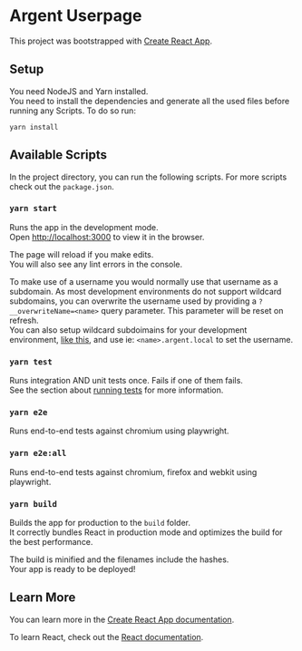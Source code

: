# Argent Userpage

This project was bootstrapped with [Create React App](https://github.com/facebook/create-react-app).

## Setup

You need NodeJS and Yarn installed.\
You need to install the dependencies and generate all the used files before running any Scripts. To do so run:

```
yarn install
```

## Available Scripts

In the project directory, you can run the following scripts. For more scripts check out the `package.json`.

### `yarn start`

Runs the app in the development mode.\
Open [http://localhost:3000](http://localhost:3000) to view it in the browser.

The page will reload if you make edits.\
You will also see any lint errors in the console.

To make use of a username you would normally use that username as a subdomain. As most development environments do not support wildcard subdomains, you can overwrite the username used by providing a `?__overwriteName=<name>` query parameter. This parameter will be reset on refresh.\
You can also setup wildcard subdoimains for your development environment, [like this](https://serverfault.com/a/118589), and use ie: `<name>.argent.local` to set the username.

### `yarn test`

Runs integration AND unit tests once. Fails if one of them fails.\
See the section about [running tests](https://facebook.github.io/create-react-app/docs/running-tests) for more information.

### `yarn e2e`

Runs end-to-end tests against chromium using playwright.

### `yarn e2e:all`

Runs end-to-end tests against chromium, firefox and webkit using playwright.

### `yarn build`

Builds the app for production to the `build` folder.\
It correctly bundles React in production mode and optimizes the build for the best performance.

The build is minified and the filenames include the hashes.\
Your app is ready to be deployed!

## Learn More

You can learn more in the [Create React App documentation](https://facebook.github.io/create-react-app/docs/getting-started).

To learn React, check out the [React documentation](https://reactjs.org/).
